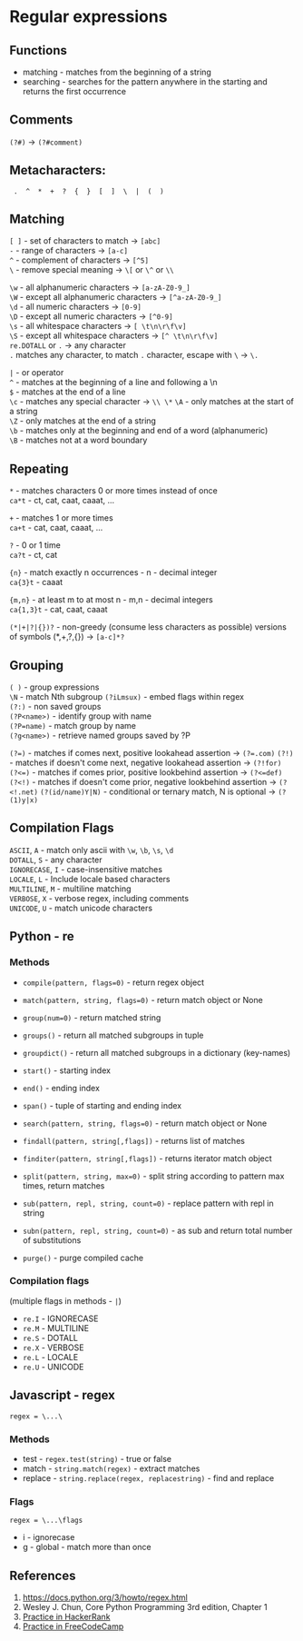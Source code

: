 # Regular expressions

## Functions
* matching - matches from the beginning of a string  
* searching - searches for the pattern anywhere in the starting and returns the first occurrence  

## Comments
`(?#)` -> `(?#comment)`

## Metacharacters:

```
 .  ^  *  +  ?  {  }  [  ]  \  |  (  )  
```

## Matching
`[ ]` - set of characters to match -> `[abc]`  
`-` - range of characters -> `[a-c]`  
`^` - complement of characters -> `[^5]`  
`\` - remove special meaning -> `\[` or `\^` or `\\`   

`\w` - all alphanumeric characters -> `[a-zA-Z0-9_]`  
`\W` - except all alphanumeric characters -> `[^a-zA-Z0-9_]`  
`\d` - all numeric characters -> `[0-9]`  
`\D` - except all numeric characters -> `[^0-9]`  
`\s` - all whitespace characters -> `[ \t\n\r\f\v]`   
`\S` - except all whitespace characters -> `[^ \t\n\r\f\v]`  
`re.DOTALL` or `.` -> any character  
`.` matches any character, to match `.` character, escape with `\` -> `\.`

`|`   - or operator  
`^`   - matches at the beginning of a line and following a \n  
`$`   - matches at the end of a line  
`\c`  - matches any special character -> `\\ \*`
`\A`  - only matches at the start of a string  
`\Z`  - only matches at the end of a string  
`\b`  - matches only at the beginning and end of a word (alphanumeric)  
`\B`  - matches not at a word boundary  

## Repeating
`*` - matches characters 0 or more times instead of once  
`ca*t` - ct, cat, caat, caaat, ...

`+` - matches 1 or more times  
`ca+t` - cat, caat, caaat, ...

`?` - 0 or 1 time  
`ca?t` - ct, cat

`{n}` - match exactly n occurrences - n - decimal integer  
`ca{3}t` - caaat  

`{m,n}` - at least m to at most n - m,n - decimal integers  
`ca{1,3}t` - cat, caat, caaat  

`(*|+|?|{})?` - non-greedy (consume less characters as possible) versions of symbols (\*,+,?,{}) -> `[a-c]*?`  

## Grouping
`( )` - group expressions  
`\N`  - match Nth subgroup
`(?iLmsux)` - embed flags within regex  
`(?:)` - non saved groups  
`(?P<name>)` - identify group with name  
`(?P=name)` - match group by name  
`(?g<name>)` - retrieve named groups saved by ?P  

`(?=)`  - matches if comes next, positive lookahead assertion -> `(?=.com)`
`(?!)`  - matches if doesn't come next, negative lookahead assertion -> `(?!for)`  
`(?<=)` - matches if comes prior, positive lookbehind assertion -> `(?<=def)`  
`(?<!)` - matches if doesn't come prior, negative lookbehind assertion -> `(?<!.net)`
`(?(id/name)Y|N)` - conditional or ternary match, N is optional -> `(?(1)y|x)`  

## Compilation Flags
`ASCII`, `A` - match only ascii with `\w`, `\b`, `\s`, `\d`  
`DOTALL`, `S` - any character  
`IGNORECASE`, `I` - case-insensitive matches  
`LOCALE`, `L` - Include locale based characters  
`MULTILINE`, `M` - multiline matching  
`VERBOSE`, `X` - verbose regex, including comments    
`UNICODE`, `U` - match unicode characters  

## Python - re

### Methods
* `compile(pattern, flags=0)` - return regex object  

* `match(pattern, string, flags=0)` - return match object or None
* `group(num=0)` - return matched string
* `groups()` - return all matched subgroups in tuple
* `groupdict()` - return all matched subgroups in a dictionary (key-names)
* `start()` - starting index
* `end()` - ending index
* `span()` - tuple of starting and ending index

* `search(pattern, string, flags=0)` - return match object or None
* `findall(pattern, string[,flags])` - returns list of matches
* `finditer(pattern, string[,flags])` - returns iterator match object
* `split(pattern, string, max=0)` - split string according to pattern max times, return matches
* `sub(pattern, repl, string, count=0)` - replace pattern with repl in string
* `subn(pattern, repl, string, count=0)` - as sub and return total number of substitutions  
* `purge()` - purge compiled cache

### Compilation flags
(multiple flags in methods - `|`)
* `re.I` - IGNORECASE
* `re.M` - MULTILINE  
* `re.S` - DOTALL  
* `re.X` - VERBOSE  
* `re.L` - LOCALE  
* `re.U` - UNICODE  

## Javascript - regex

```
regex = \...\
```

### Methods
* test - `regex.test(string)` - true or false
* match - `string.match(regex)` - extract matches
* replace - `string.replace(regex, replacestring)` - find and replace

### Flags
```
regex = \...\flags
```
* i - ignorecase
* g - global - match more than once

## References
1. https://docs.python.org/3/howto/regex.html
1. Wesley J. Chun, Core Python Programming 3rd edition, Chapter 1
1. [Practice in HackerRank](https://www.hackerrank.com/domains/regex)
1. [Practice in FreeCodeCamp](https://www.freecodecamp.org/learn/javascript-algorithms-and-data-structures/regular-expressions/)
